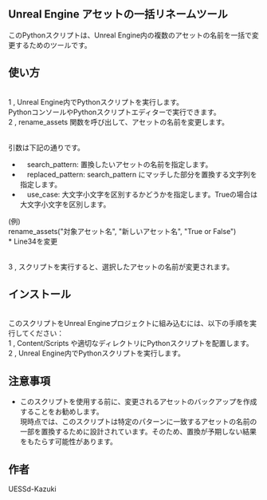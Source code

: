 ## Unreal Engine アセットの一括リネームツール
このPythonスクリプトは、Unreal Engine内の複数のアセットの名前を一括で変更するためのツールです。


## 使い方
<br />1 , Unreal Engine内でPythonスクリプトを実行します。
<br />    PythonコンソールやPythonスクリプトエディターで実行できます。
<br />2 , rename_assets 関数を呼び出して、アセットの名前を変更します。

<br />引数は下記の通りです。
-   　search_pattern: 置換したいアセットの名前を指定します。
-   　replaced_pattern: search_pattern にマッチした部分を置換する文字列を指定します。
-   　use_case: 大文字小文字を区別するかどうかを指定します。Trueの場合は大文字小文字を区別します。

(例)
<br /> rename_assets("対象アセット名", "新しいアセット名", "True or False")
<br />* Line34を変更

<br />3 , スクリプトを実行すると、選択したアセットの名前が変更されます。

## インストール
<br />このスクリプトをUnreal Engineプロジェクトに組み込むには、以下の手順を実行してください：
<br />1 , Content/Scripts や適切なディレクトリにPythonスクリプトを配置します。
<br />2 , Unreal Engine内でPythonスクリプトを実行します。

## 注意事項
- このスクリプトを使用する前に、変更されるアセットのバックアップを作成することをお勧めします。
<br />現時点では、このスクリプトは特定のパターンに一致するアセットの名前の一部を置換するために設計されています。そのため、置換が予期しない結果をもたらす可能性があります。

## 作者
UESSd-Kazuki
